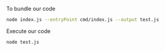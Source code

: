 To bundle our code
```bash
node index.js --entryPoint cmd/index.js --output test.js
```

Execute our code 
```bash
node test.js
```